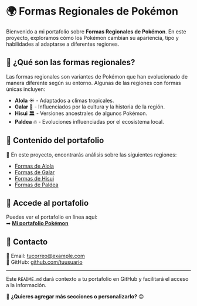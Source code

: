 # 🌍 Formas Regionales de Pokémon  

Bienvenido a mi portafolio sobre **Formas Regionales de Pokémon**. En este proyecto, exploramos cómo los Pokémon cambian su apariencia, tipo y habilidades al adaptarse a diferentes regiones.  

## 🔹 ¿Qué son las formas regionales?  
Las formas regionales son variantes de Pokémon que han evolucionado de manera diferente según su entorno. Algunas de las regiones con formas únicas incluyen:  

- **Alola** ☀️ - Adaptados a climas tropicales.  
- **Galar** 🏰 - Influenciados por la cultura y la historia de la región.  
- **Hisui** 🏛️ - Versiones ancestrales de algunos Pokémon.  
- **Paldea** 🔥 - Evoluciones influenciadas por el ecosistema local.  

## 🔹 Contenido del portafolio  
📖 En este proyecto, encontrarás análisis sobre las siguientes regiones:  
- [Formas de Alola](alola.html)  
- [Formas de Galar](galar.html)  
- [Formas de Hisui](hisui.html)  
- [Formas de Paldea](paldea.html)  

## 🔹 Accede al portafolio  
Puedes ver el portafolio en línea aquí:  
➡ **[Mi portafolio Pokémon](https://usuario.github.io/Proyecto_CS/TuCarpeta/)**  

## 🔹 Contacto  
📧 Email: [tucorreo@example.com](mailto:tucorreo@example.com)  
🐙 GitHub: [github.com/tuusuario](https://github.com/tuusuario)  

---

Este `README.md` dará contexto a tu portafolio en GitHub y facilitará el acceso a la información.  

📌 **¿Quieres agregar más secciones o personalizarlo?** 😊
